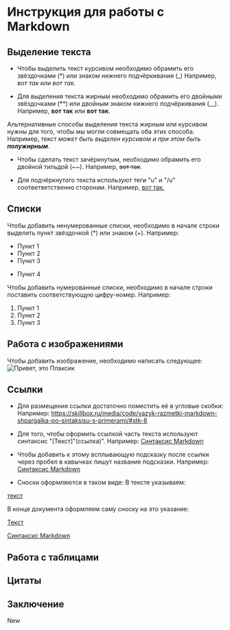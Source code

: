 # Инструкция для работы с Markdown

## Выделение текста

* Чтобы выделить текст курсивом необходимо обрамить его звёздочками (*) или знаком нижнего подчёркивания (_) Например, *вот так* или _вот так_.

* Для выделения текста жирным необходимо обрамить его двойными звёздочками (**) или двойным знаком нижнего подчёркивания (__). Например, **вот так** или __вот так__.

Альтернативные способы выделения текста жирным или курсивом нужны для того, чтобы мы могли совмещать оба этих способа. Например, _текст может быть выделен курсивом и при этом быть **полужирным**_.

* Чтобы сделать текст зачёркнутым, необходимо обрамить его двойной тильдой (~~). Например, ~~вот так~~.

* Для подчёркнутого текста используют теги "u" и "/u" соответветственно сторонам. Например, <u>вот так.</u>

## Списки

Чтобы добавить ненумерованные списки, необходимо в начале строки выделить пункт звёздочкой (*) или знаком (+). Например: 

* Пункт 1
* Пункт 2
* Пункт 3
+ Пункт 4

Чтобы добавить нумерованные списки, необходимо в начале строки поставить соответствующую цифру-номер. Например: 

1. Пункт 1
2. Пункт 2
3. Пункт 3

## Работа с изображениями

Чтобы добавить изображение, необходимо написать следующее:
![Привет, это Плаксик](Ms.jpg)

## Ссылки

* Для размещения ссылки достаточно поместить её в угловые скобки:
Например: <https://skillbox.ru/media/code/yazyk-razmetki-markdown-shpargalka-po-sintaksisu-s-primerami/#stk-8>

* Для того, чтобы оформить ссылкой часть текста используют синтаксис "[Текст]"(ссылка)".
Например: [Синтаксис Markdown](https://skillbox.ru/media/code/yazyk-razmetki-markdown-shpargalka-po-sintaksisu-s-primerami/#stk-8)

* Чтобы добавить к этому всплывающую подсказку после ссылки через пробел в кавычках пишут название подсказки.
Например: [Синтаксис Markdown](https://skillbox.ru/media/code/yazyk-razmetki-markdown-shpargalka-po-sintaksisu-s-primerami/#stk-8 "Подсказка") 

* Сноски оформляются в таком виде: 
В тексте указываем:

[текст][имя сноски] 

В конце документа оформляем саму сноску на это указание:

 [имя сноски]:[ссылка]

[Текст][Код]

[Код]:[https://skillbox.ru/media/code/yazyk-razmetki-markdown-shpargalka-po-sintaksisu-s-primerami/#stk-8]

[Синтаксис Markdown][1]

[1]:[https://skillbox.ru/media/code/yazyk-razmetki-markdown-shpargalka-po-sintaksisu-s-primerami/#stk-8]


## Работа с таблицами

## Цитаты

## Заключение

New